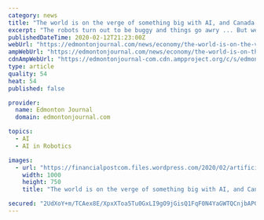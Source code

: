 ```yaml
---
category: news
title: "The world is on the verge of something big with AI, and Canada could be a leader"
excerpt: "The robots turn out to be buggy and things go awry ... But we’re safely in the second tier, along with France, Israel, the United Kingdom and some others. According to Tomi Poutanen, the AI pioneer who sold the startup he co-founded to Toronto-Dominion Bank in 2018, the objective of local academics, business leaders and governments should ..."
publishedDateTime: 2020-02-12T21:23:00Z
webUrl: "https://edmontonjournal.com/news/economy/the-world-is-on-the-verge-of-something-big-with-ai-and-canada-could-be-a-leader/wcm/b9d68aaa-70c6-4bac-89a3-7ee7eff86e49"
ampWebUrl: "https://edmontonjournal.com/news/economy/the-world-is-on-the-verge-of-something-big-with-ai-and-canada-could-be-a-leader/wcm/b9d68aaa-70c6-4bac-89a3-7ee7eff86e49/amp"
cdnAmpWebUrl: "https://edmontonjournal-com.cdn.ampproject.org/c/s/edmontonjournal.com/news/economy/the-world-is-on-the-verge-of-something-big-with-ai-and-canada-could-be-a-leader/wcm/b9d68aaa-70c6-4bac-89a3-7ee7eff86e49/amp"
type: article
quality: 54
heat: 54
published: false

provider:
  name: Edmonton Journal
  domain: edmontonjournal.com

topics:
  - AI
  - AI in Robotics

images:
  - url: "https://financialpostcom.files.wordpress.com/2020/02/artificial-intelligence.jpg"
    width: 1000
    height: 750
    title: "The world is on the verge of something big with AI, and Canada could be a leader"

secured: "2UdXoY+m/TCAex8E/XpxXToa5Tu0GxLI9gO9jGisQ1FqF0N4YaGWTQCnjbAPG4nlyHcIujlavvar8ltS6GnK+VRpHOghHlnleFUBqX8NaEEDMoXonUb3yFEjZ05UjND1LEjQjI9o5xYbpPfelMK93BGz7P/5Ra+Fchb0T5V7AIq6OEi9ffBIMM+uFdPZHZzy42nm4KHQGnXjOuHhSgvcFgzq79oeO80CEd653+NbOpMSezARKmXzo1R2AurAYjsmSlHPKdBehjs4Gyhq/LxCyTBoF/5r7FGt4bLbV/QuzbQ4D4NqWHWP/iqLE9LIprqk;e9CKFtQgJimymGRY2EVZrw=="
---
```


